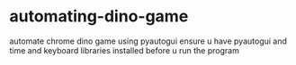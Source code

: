 # automating-dino-game
automate chrome dino game using pyautogui
ensure u have pyautogui and time and keyboard libraries installed before u run the program
